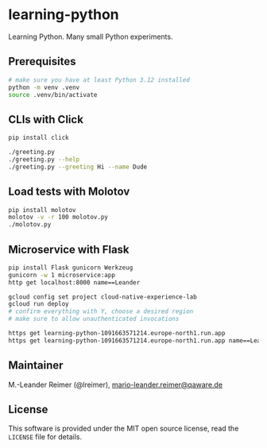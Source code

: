 # learning-python

Learning Python. Many small Python experiments.

## Prerequisites

```bash
# make sure you have at least Python 3.12 installed
python -m venv .venv
source .venv/bin/activate
```

## CLIs with Click

```bash
pip install click

./greeting.py
./greeting.py --help
./greeting.py --greeting Hi --name Dude
```

## Load tests with Molotov

```bash
pip install molotov
molotov -v -r 100 molotov.py
./molotov.py
```

## Microservice with Flask

```bash
pip install Flask gunicorn Werkzeug
gunicorn -w 1 microservice:app
http get localhost:8000 name==Leander

gcloud config set project cloud-native-experience-lab
gcloud run deploy
# confirm everything with Y, choose a desired region
# make sure to allow unauthenticated invocations

https get learning-python-1091663571214.europe-north1.run.app
https get learning-python-1091663571214.europe-north1.run.app name==Leander
```

## Maintainer

M.-Leander Reimer (@lreimer), <mario-leander.reimer@qaware.de>

## License

This software is provided under the MIT open source license, read the `LICENSE`
file for details.
